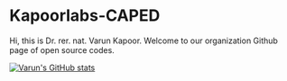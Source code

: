 # Kapoorlabs-CAPED

Hi, this is Dr. rer. nat. Varun Kapoor. Welcome to our organization Github page of open source codes.

[![Varun's GitHub stats](https://github-readme-stats.vercel.app/api?username=kapoorlab&organization=Kapoorlabs-paris&organization=Kapoorlabs-CAPED&count_private=true&show_icons=true)](https://github.com/anuraghazra/github-readme-stats)
